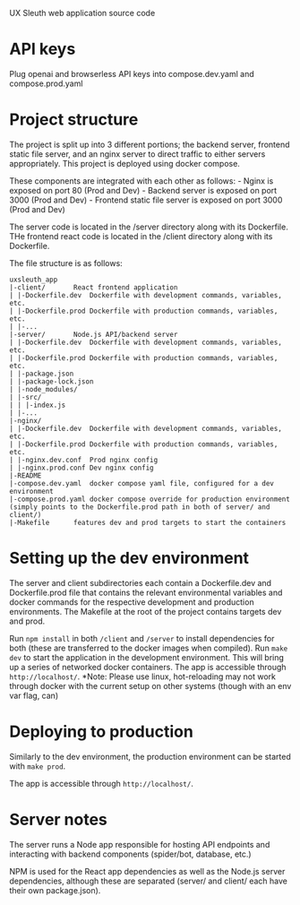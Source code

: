 UX Sleuth web application source code

# API keys
Plug openai and browserless API keys into compose.dev.yaml and compose.prod.yaml

# Project structure
The project is split up into 3 different portions; the backend server, frontend static file server, and an nginx server to direct traffic to either servers appropriately. This project is deployed using docker compose.

These components are integrated with each other as follows:
	- Nginx is exposed on port 80 (Prod and Dev)
	- Backend server is exposed on port 3000 (Prod and Dev)
	- Frontend static file server is exposed on port 3000 (Prod and Dev)


The server code is located in the /server directory along with its Dockerfile.
THe frontend react code is located in the /client directory along with its Dockerfile.

The file structure is as follows:
```
uxsleuth_app
|-client/		React frontend application
| |-Dockerfile.dev	Dockerfile with development commands, variables, etc.
| |-Dockerfile.prod	Dockerfile with production commands, variables, etc.
| |-...
|-server/		Node.js API/backend server
| |-Dockerfile.dev	Dockerfile with development commands, variables, etc.
| |-Dockerfile.prod	Dockerfile with production commands, variables, etc.
| |-package.json
| |-package-lock.json
| |-node_modules/
| |-src/
| | |-index.js
| |-...
|-nginx/
| |-Dockerfile.dev	Dockerfile with development commands, variables, etc.
| |-Dockerfile.prod	Dockerfile with production commands, variables, etc.
| |-nginx.dev.conf	Prod nginx config
| |-nginx.prod.conf	Dev nginx config
|-README
|-compose.dev.yaml	docker compose yaml file, configured for a dev environment
|-compose.prod.yaml	docker compose override for production environment (simply points to the Dockerfile.prod path in both of server/ and client/)
|-Makefile		features dev and prod targets to start the containers
```
# Setting up the dev environment
The server and client subdirectories each contain a Dockerfile.dev and Dockerfile.prod file that contains the relevant environmental variables and docker commands for the respective development and production environments. The Makefile at the root of the project contains targets dev and prod. 

Run `npm install` in both `/client` and `/server` to install dependencies for both (these are transferred to the docker images when compiled).
Run `make dev` to start the application in the development environment.
This will bring up a series of networked docker containers.
The app is accessible through `http://localhost/`.
*Note: Please use linux, hot-reloading may not work through docker with the current setup on other systems (though with an env var flag, can)

# Deploying to production
Similarly to the dev environment, the production environment can be started with `make prod`.

The app is accessible through `http://localhost/`.

# Server notes
The server runs a Node app responsible for hosting API endpoints and interacting with backend components (spider/bot, database, etc.)

NPM is used for the React app dependencies as well as the Node.js server dependencies, although these are separated (server/ and client/ each have their own package.json).

